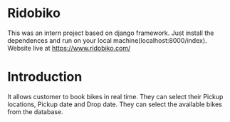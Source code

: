 # Ridobiko

This was an intern project based on django framework.
Just install the dependences and run on your local machine(localhost:8000/index).
Website live at https://www.ridobiko.com/

# Introduction 
It allows customer to book bikes in real time. They can select their Pickup locations, Pickup date and Drop date.
They can select the available bikes from the database.
